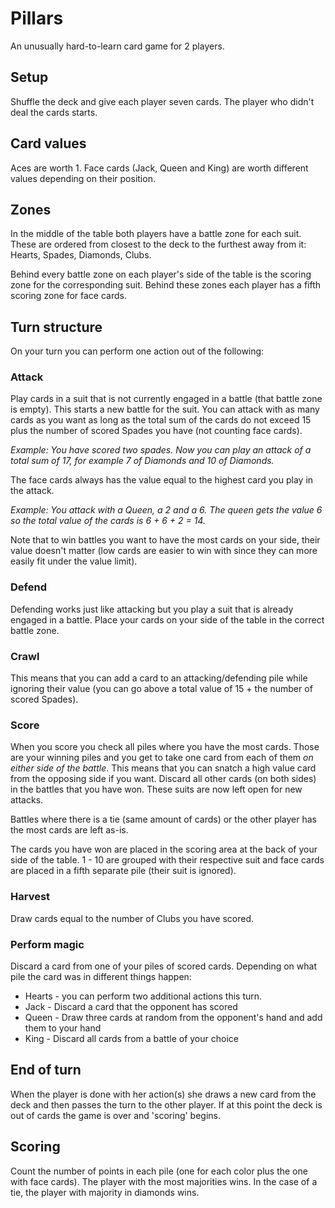 # Pillars

An unusually hard-to-learn card game for 2 players.

## Setup

Shuffle the deck and give each player seven cards. The player who didn't deal the cards starts.

## Card values

Aces are worth 1. Face cards (Jack, Queen and King) are worth different values depending on their position.

## Zones

In the middle of the table both players have a battle zone for each suit. These are ordered from closest to the deck to the furthest away from it: Hearts, Spades, Diamonds, Clubs.

Behind every battle zone on each player's side of the table is the scoring zone for the corresponding suit. Behind these zones each player has a fifth scoring zone for face cards.

## Turn structure

On your turn you can perform one action out of the following:

### Attack

Play cards in a suit that is not currently engaged in a battle (that battle zone is empty). This starts a new battle for the suit. You can attack with as many cards as you want as long as the total sum of the cards do not exceed 15 plus the number of scored Spades you have (not counting face cards).

*Example: You have scored two spades. Now you can play an attack of a total sum of 17, for example 7 of Diamonds and 10 of Diamonds.*

The face cards always has the value equal to the highest card you play in the attack.

*Example: You attack with a Queen, a 2 and a 6. The queen gets the value 6 so the total value of the cards is 6 + 6 + 2 = 14.*

Note that to win battles you want to have the most cards on your side, their value doesn't matter (low cards are easier to win with since they can more easily fit under the value limit).

### Defend

Defending works just like attacking but you play a suit that is already engaged in a battle. Place your cards on your side of the table in the correct battle zone.

### Crawl

This means that you can add a card to an attacking/defending pile while ignoring their value (you can go above a total value of 15 + the number of scored Spades).

### Score

When you score you check all piles where you have the most cards. Those are your winning  piles and you get to take one card from each of them *on either side of the battle*. This means that you can snatch a high value card from the opposing side if you want. Discard all other cards (on both sides) in the battles that you have won. These suits are now left open for new attacks.

Battles where there is a tie (same amount of cards) or the other player has the most cards are left as-is.

The cards you have won are placed in the scoring area at the back of your side of the table. 1 - 10 are grouped with their respective suit and face cards are placed in a fifth separate pile (their suit is ignored).

### Harvest

Draw cards equal to the number of Clubs you have scored.

### Perform magic

Discard a card from one of your piles of scored cards. Depending on what pile the card was in different things happen:

* Hearts - you can perform two additional actions this turn.
* Jack - Discard a card that the opponent has scored
* Queen - Draw three cards at random from the opponent's hand and add them to your hand
* King - Discard all cards from a battle of your choice

## End of turn
When the player is done with her action(s) she draws a new card from the deck and then passes the turn to the other player. If at this point the deck is out of cards the game is over and 'scoring' begins.

Scoring
----

Count the number of points in each pile (one for each color plus the one with face cards). The player with the most majorities wins. In the case of a tie, the player with majority in diamonds wins.